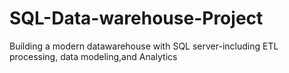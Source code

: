 # SQL-Data-warehouse-Project
Building a modern datawarehouse with SQL server-including ETL processing, data modeling,and Analytics 
